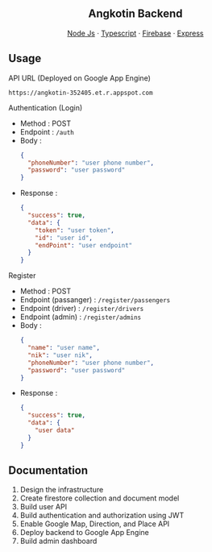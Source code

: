 <br />
<div align="center">
  <h2 align="center">Angkotin Backend</h2>

  <p align="center">
    <a href="https://nodejs.org/en/">Node Js</a>
    ·
    <a href="https://www.typescriptlang.org/">Typescript</a>
    ·
    <a href="https://firebase.google.com/">Firebase</a>
    ·
    <a href="https://expressjs.com/">Express</a>
  </p>
</div>

## Usage
API URL (Deployed on Google App Engine)
```url
https://angkotin-352405.et.r.appspot.com
```

Authentication (Login)
- Method : POST
- Endpoint : ```/auth```
- Body :
  ```json
  {
    "phoneNumber": "user phone number",
    "password": "user password"
  }
  ```
- Response :
  ```json
  {
    "success": true,
    "data": {
      "token": "user token",
      "id": "user id",
      "endPoint": "user endpoint"
    }
  }
  ```

Register
- Method : POST
- Endpoint (passanger)  : ```/register/passengers```
- Endpoint (driver) : ```/register/drivers```
- Endpoint (admin) : ```/register/admins```
- Body : 
  ```json
  {
    "name": "user name",
    "nik": "user nik",
    "phoneNumber": "user phone number",
    "password": "user password"
  }
  ```
- Response :
    ```json
    {
      "success": true,
      "data": {
        "user data"
      }
    }
    ```

## Documentation
1. Design the infrastructure
2. Create firestore collection and document model
3. Build user API
4. Build authentication and authorization using JWT
5. Enable Google Map, Direction, and Place API
6. Deploy backend to Google App Engine
7. Build admin dashboard